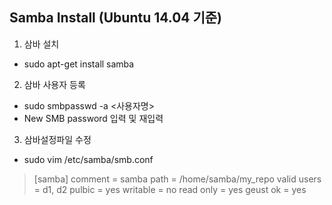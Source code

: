 ## Samba Install (Ubuntu 14.04 기준)
   
1. 삼바 설치
  * sudo apt-get install samba

2. 삼바 사용자 등록
  * sudo smbpasswd -a <사용자명>
  * New SMB password 입력 및 재입력

3. 삼바설정파일 수정
  * sudo vim /etc/samba/smb.conf
  
  > [samba]
  > comment = samba
  > path = /home/samba/my_repo
  > valid users = d1, d2
  > pulbic = yes
  > writable = no
  > read only = yes
  > geust ok = yes
